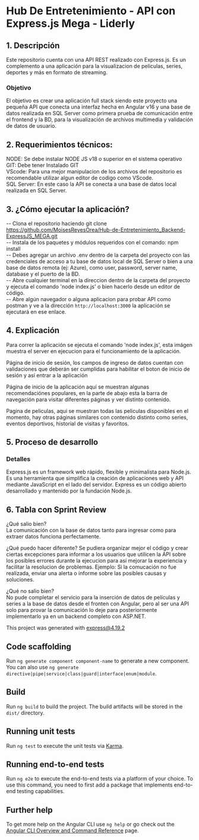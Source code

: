 # Hub De Entretenimiento - API con Express.js Mega - Liderly

## 1. Descripción
Este repositorio cuenta con una API REST realizado con Express.js. Es un complemento a una aplicación para la visualizacion de peliculas, series, deportes y más en formato de streaming.

### Objetivo
El objetivo es crear una aplicación full stack siendo este proyecto una pequeña API que conecta una interfaz hecha en Angular v16 y una base de datos realizada en SQL Server como primera prueba de comunicación entre el frontend y la BD, para la visualización de archivos multimedia y validación de datos de usuario.

## 2. Requerimientos técnicos:
NODE: Se debe instalar NODE JS v18 o superior en el sistema operativo  
GIT: Debe tener Instalado GIT  
VScode: Para una mejor manipulacion de los archivos del repositorio es recomendable utilizar algun editor de codigo como VScode.  
SQL Server: En este caso la API se conecta a una base de datos local realizada en SQL Server.  

## 3. ¿Cómo ejecutar la aplicación?

-- Clona el repositorio haciendo git clone https://github.com/MoisesReyesOrea/Hub-de-Entretenimiento_Backend-ExpressJS_MEGA.git  
-- Instala de los paquetes y módulos requeridos con el comando: npm install  
-- Debes agregar un archivo .env dentro de la carpeta del proyecto con las credenciales de acceso a tu base de datos local de SQL Server o bien a una base de datos remota (ej: Azure), como user, password, server name, database y el puerto de la BD.  
-- Abre cualquier terminal en la direccion dentro de la carpeta del proyecto y ejecuta el comando 'node index.js' o bien hacerlo desde un editor de código.  
-- Abre algún navegador o alguna aplicacion para probar API como postman y ve a la dirección `http://localhost:3000` la aplicación se ejecutará en ese enlace.  

## 4. Explicación


Para correr la aplicación se ejecuta el comando 'node index.js', esta imágen muestra el server en ejecucion para el funcionamiento de la aplicación.




Página de inicio de sesión, los campos de ingreso de datos cuentan con validaciones que deberán ser cumplidas para habilitar el boton de inicio de sesión y así entrar a la aplicación



Página de inicio de la aplicación aquí se muestran algunas recomendaciónes populares, en la parte de abajo esta la barra de navegación para visitar diferentes páginas y ver distinto contenido.



Pagina de peliculas, aqui se muestran todas las peliculas disponibles en el momento, hay otras páginas similares con contenido distinto como series, eventos deportivos, historial de visitas y favoritos.



## 5. Proceso de desarrollo

### Detalles
Express.js es un framework web rápido, flexible y minimalista para Node.js. Es una herramienta que simplifica la creación de aplicaciones web y API mediante JavaScript en el lado del servidor. Express es un código abierto desarrollado y mantenido por la fundación Node.js.


## 6. Tabla con Sprint Review
¿Qué salio bien?  
La comunicación con la base de datos tanto para ingresar como para extraer datos funciona perfectamente.

¿Qué puedo hacer diferente?
Se pudiera organizar mejor el código y crear ciertas excepciones para informar a los usuarios que utilicen la API sobre los posibles errores durante la ejecucion para así mejorar la experiencia y facilitar la resolucion de problemas. Ejemplo: Si la comucación no fue realizada, enviar una alerta o informe sobre las posibles causas y soluciones.

¿Qué no salio bien?  
No pude completar el servicio para la inserción de datos de películas y series a la base de datos desde el fronten con Angular, pero al ser una API solo para provar la comunicación lo deje para posteriormente implementarlo ya en un backend completo con ASP.NET. 



This project was generated with express@4.19.2



## Code scaffolding

Run `ng generate component component-name` to generate a new component. You can also use `ng generate directive|pipe|service|class|guard|interface|enum|module`.

## Build

Run `ng build` to build the project. The build artifacts will be stored in the `dist/` directory.

## Running unit tests

Run `ng test` to execute the unit tests via [Karma](https://karma-runner.github.io).

## Running end-to-end tests

Run `ng e2e` to execute the end-to-end tests via a platform of your choice. To use this command, you need to first add a package that implements end-to-end testing capabilities.

## Further help

To get more help on the Angular CLI use `ng help` or go check out the [Angular CLI Overview and Command Reference](https://angular.io/cli) page.
